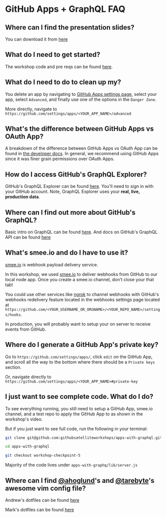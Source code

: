 # GitHub Apps + GraphQL FAQ

## Where can I find the presentation slides?

You can download it from [here](https://github.com/githubsatelliteworkshops/apps-with-graphql/blob/master/Slides.pdf)

## What do I need to get started?

The workshop code and pre reqs can be found [here](https://github.com/githubsatelliteworkshops/apps-with-graphql#mega-prerequisites).

## What do I need to do to clean up my?

You delete an app by navigating to [GitHub Apps settings page](https://github.com/settings/apps), select your app, select `Advanced`, and finally use one of the options in the `Danger Zone`.

More directly, navigate to `https://github.com/settings/apps/<YOUR_APP_NAME>/advanced`

## What's the difference between GitHub Apps vs OAuth App?

A breakdown of the difference between GitHub Apps vs OAuth App can be found in [the developer docs](https://developer.github.com/apps/differences-between-apps/). In general, we recommend using GitHub Apps since it was finer grain permissions over OAuth Apps.

## How do I access GitHub's GraphQL Explorer?

GitHub's GraphQL Explorer can be found [here](https://developer.github.com/v4/explorer/). You'll need to sign in with your GitHub account. Note, GraphQL Explorer uses your **real, live, production data**.

## Where can I find out more about GitHub's GraphQL?

Basic intro on GraphQL can be found [here](https://graphql.org/). And docs on GitHub's GraphQL API can be found [here](https://developer.github.com/v4/)

## What's smee.io and do I have to use it?

[smee.io](https://smee.io/) is webhook payload delivery service.

In this workshop, we used [smee.io](https://smee.io/) to deliver webhooks from GitHub to our local node app. Once you create a smee.io channel, don’t close your that tab!

You could use other services like [ngrok](https://ngrok.com/) to channel webhooks with GitHub's webhooks redelivery feature located in the webhooks settings page located at `https://github.com/<YOUR_USERNAME_OR_ORGNAME>/<YOUR_REPO_NAME>/settings/hooks`.

In production, you will probably want to setup your on server to receive events from GitHub.

## Where do I generate a GitHub App's private key?

Go to `https://github.com/settings/apps/`, click `edit` on the GitHub App, and scroll all the way to the bottom where there should be a `Private keys` section.

Or, navigate directly to ` https://github.com/settings/apps/<YOUR_APP_NAME>#private-key`

## I just want to see complete code. What do I do?

To see everything running, you still need to setup a GitHub App, smee.io channel, and a test repo to apply the GitHub App to as shown in the workshop's video.

But if you just want to see full code, run the following in your terminal:

```bash
git clone git@github.com:githubsatelliteworkshops/apps-with-graphql.git`

cd apps-with-graphql

git checkout workshop-checkpoint-5
```

Majority of the code lives under `apps-with-graphq/lib/server.js`

## Where can I find [@ahoglund](https://github.com/ahoglund)'s and [@tarebyte](https://github.com/tarebyte)'s awesome vim config file?

Andrew's dotfiles can be found [here](https://github.com/ahoglund/dotfiles)

Mark's dotfiles can be found [here](https://github.com/tarebyte/dotfiles)
